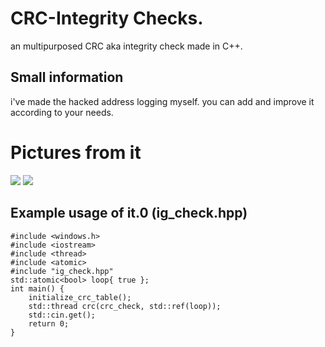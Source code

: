 # CRC-Integrity Checks.
an multipurposed CRC aka integrity check made in C++.
## Small information
i've made the hacked address logging myself.
you can add and improve it according to your needs.
# Pictures from it
![](1.jpg)
![](2.jpg)
## Example usage of it.0 (ig_check.hpp)
```
#include <windows.h>
#include <iostream>
#include <thread>
#include <atomic>
#include "ig_check.hpp"
std::atomic<bool> loop{ true };
int main() {
    initialize_crc_table();
    std::thread crc(crc_check, std::ref(loop));
    std::cin.get();
    return 0;
}
```

